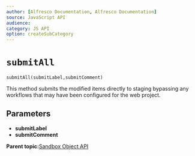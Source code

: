 ```yaml
---
author: [Alfresco Documentation, Alfresco Documentation]
source: JavaScript API
audience: 
category: JS API
option: createSubCategory
---
```


# ``submitAll``

``submitAll(submitLabel,submitComment)``

This method submits the modified items directly to staging bypassing any workflows that may have been configured for the web project.

## Parameters

-   **submitLabel**
-   **submitComment**

**Parent topic:**[Sandbox Object API](../references/API-JS-Sandbox-Object.md)

